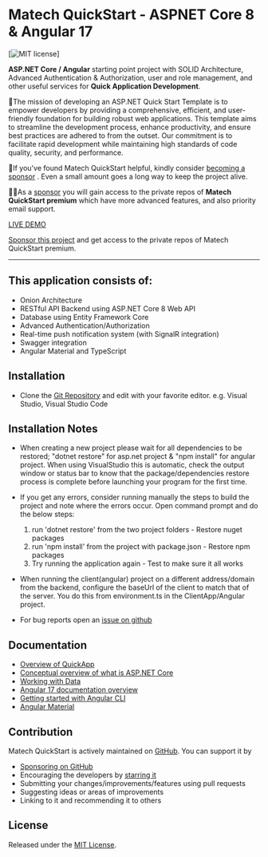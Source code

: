 # **Matech QuickStart** - ASPNET Core 8 & Angular 17 

[![MIT license](https://github.com/njabulo240/QuickStart/master/LICENSE)]

**ASP.NET Core / Angular** starting point project with SOLID Architecture, Advanced Authentication & Authorization, user and role management, and other useful services for **Quick Application Development**.

🚀The mission of developing an ASP.NET Quick Start Template is to empower developers by providing a comprehensive, efficient, and user-friendly foundation for building robust web applications. This template aims to streamline the development process, enhance productivity, and ensure best practices are adhered to from the outset. Our commitment is to facilitate rapid development while maintaining high standards of code quality, security, and performance.


💝If you've found Matech QuickStart helpful, kindly consider [becoming a sponsor](https://github.com/sponsors/njabulo240) . Even a small amount goes a long way to keep the project alive.

👍🏼As a [sponsor](https://github.com/sponsors/njabulo240) you will gain access to the private repos of **Matech QuickStart premium** which have more advanced features, and also priority email support.

[LIVE DEMO](https://matechdemo.azurewebsites.net)

[Sponsor this project](https://github.com/sponsors/njabulo240) and get access to the private repos of Matech QuickStart premium.
___

## This application consists of:

*   Onion Architecture
*   RESTful API Backend using ASP.NET Core 8 Web API
*   Database using Entity Framework Core
*   Advanced Authentication/Authorization
*   Real-time push notification system (with SignalR integration)
*   Swagger integration
*   Angular Material and TypeScript


## Installation

*  Clone the [Git Repository](https://github.com/njabulo240/QuickStart.git) and edit with your favorite editor. e.g. Visual Studio, Visual Studio Code


## Installation Notes

*   When creating a new project please wait for all dependencies to be restored; "dotnet restore" for asp.net project & "npm install" for angular project.
    When using VisualStudio this is automatic, check the output window or status bar to know that the package/dependencies restore process is complete before launching your program for the first time.
*   If you get any errors, consider running manually the steps to build the project and note where the errors    occur.
    Open command prompt and do the below steps:  
    1. run 'dotnet restore' from the two project folders - Restore nuget packages
	2. run 'npm install' from the project with package.json - Restore npm packages
	3. Try running the application again - Test to make sure it all works
*	When running the client(angular) project on a different address/domain from the backend, configure the baseUrl of the client to match that of the server.
	You do this from environment.ts in the ClientApp/Angular project.

*	For bug reports open an [issue on github](https://github.com/njabulo240/QuickStart/issues)

## Documentation

*   [Overview of QuickApp](https://www.ebenmonney.com/quickapp)
*   [Conceptual overview of what is ASP.NET Core](https://go.microsoft.com/fwlink/?LinkId=518008)
*   [Working with Data](https://docs.microsoft.com/en-us/ef/#pivot=efcore)
*   [Angular 17 documentation overview](https://angular.io/guide/quickstart)
*   [Getting started with Angular CLI](https://cli.angular.io)
*   [Angular Material](https://material.angular.io)


## Contribution

Matech QuickStart is actively maintained on [GitHub](https://github.com/njabulo240/QuickStart). You can support it by
*   [Sponsoring on GitHub](https://github.com/sponsors/njabulo240)
*   Encouraging the developers by [starring it](https://github.com/njabulo240/QuickStart)
*   Submitting your changes/improvements/features using pull requests
*   Suggesting ideas or areas of improvements
*   Linking to it and recommending it to others


## License

Released under the [MIT License](https://github.com/njabulo240/QuickStart/master/LICENSE).

